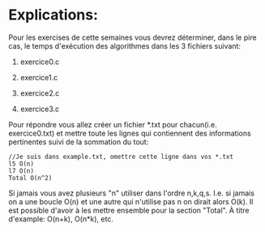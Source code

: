 # Explications:

Pour les exercises de cette semaines vous devrez déterminer, dans le pire cas, le temps d'exécution des algorithmes dans les 3 fichiers suivant:

1. exercice0.c

2. exercice1.c

3. exercice2.c

4. exercice3.c

Pour répondre vous allez créer un fichier *.txt pour chacun(i.e. exercice0.txt) et mettre toute les lignes qui contiennent des informations pertinentes suivi de la sommation du tout:
```
//Je suis dans example.txt, omettre cette ligne dans vos *.txt
l5 O(n)
l7 O(n)
Total O(n^2)
```
Si jamais vous avez plusieurs "n" utiliser dans l'ordre n,k,q,s. I.e. si jamais on a une boucle O(n) et une autre qui n'utilise pas n on dirait alors O(k). Il est possible d'avoir à les mettre ensemble pour la section "Total". À titre d'example: O(n+k), O(n*k), etc.